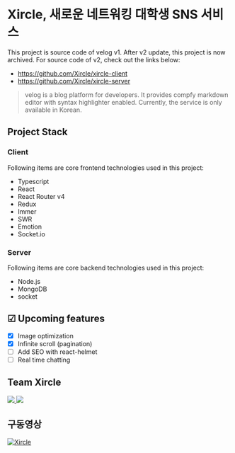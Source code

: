# Xircle, 새로운 네트워킹 대학생 SNS 서비스

This project is source code of velog v1. After v2 update, this project is now archived. For source code of v2, check out the links below:


- https://github.com/Xircle/xircle-client
- https://github.com/Xircle/xircle-server

> velog is a blog platform for developers. It provides compfy markdown editor with syntax highlighter enabled. Currently, the service is only available in Korean.


## Project Stack

### Client

Following items are core frontend technologies used in this project:

- Typescript
- React
- React Router v4
- Redux
- Immer
- SWR
- Emotion
- Socket.io

### Server

Following items are core backend technologies used in this project:

- Node.js
- MongoDB
- socket

## ☑ Upcoming features

- [x] Image optimization
- [x] Infinite scroll (pagination)
- [ ] Add SEO with react-helmet
- [ ] Real time chatting

## Team Xircle

<a href="https://github.com/Xircle/xircle-client/graphs/contributors">
  <img src="https://contrib.rocks/image?repo=Xircle/xircle-client" />
</a>

<a href="https://github.com/Xircle/xircle-server/graphs/contributors">
  <img src="https://contrib.rocks/image?repo=Xircle/xircle-server" />
</a>

## 구동영상

[![Xircle](https://img.youtube.com/vi/GY6mwkAIv84/0.jpg)](https://www.youtube.com/watch?v=GY6mwkAIv84&t=1s)


